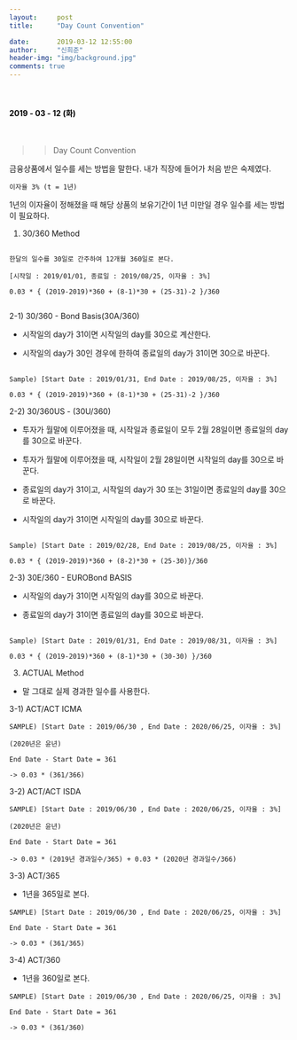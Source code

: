 ```yaml
---
layout:     post
title:      "Day Count Convention"

date:       2019-03-12 12:55:00
author:     "신희준"
header-img: "img/background.jpg"
comments: true
---
```


<head>
 <meta property="og:type" content="DayCount">
 <meta property="og:title" content="DayCount">
 <meta property="og:description" content="DayCount">
 <meta property="og:url" content="http://shj7242.github.io/2018/03/12/DayCount/">

 <meta name="twitter:card" content="DayCount">
  <meta name="twitter:title" content="DayCount">
  <meta name="twitter:description" content="DayCount">
  <meta name="FACEBOOK:domain" content="http://shj7242.github.io/2018/03/12/DayCount/">
  <meta name="facebook:card" content="DayCount">
   <meta name="facebook:title" content="DayCount">
   <meta name="facebook:description" content="DayCount">
   <meta name="facebook:domain" content="http://shj7242.github.io/2019/03/12/DayCount/">


 </head>

<br>
<H4 style ="font-weight:bold; color:black;"> </H4>

<H4 style ="font-weight:bold; color : black">2019 - 03 - 12 (화)</H4>
<br>

>> Day Count Convention

금융상품에서 일수를 세는 방법을 말한다. 내가 직장에 들어가 처음 받은 숙제였다.



~~~
이자율 3% (t = 1년) 
~~~

1년의 이자율이 정해졌을 때 해당 상품의 보유기간이 1년 미만일 경우 일수를 세는 방법이 필요하다.


1) 30/360 Method

~~~

한달의 일수를 30일로 간주하여 12개월 360일로 본다. 

[시작일 : 2019/01/01, 종료일 : 2019/08/25, 이자율 : 3%]

0.03 * { (2019-2019)*360 + (8-1)*30 + (25-31)-2 }/360
 
~~~


2-1) 30/360 - Bond Basis(30A/360) 

* 시작일의 day가 31이면 시작일의 day를 30으로 계산한다.

* 시작일의 day가 30인 경우에 한하여 종료일의 day가 31이면 30으로 바꾼다.


~~~

Sample) [Start Date : 2019/01/31, End Date : 2019/08/25, 이자율 : 3%] 

0.03 * { (2019-2019)*360 + (8-1)*30 + (25-31)-2 }/360

~~~

2-2) 30/360US - (30U/360) 

* 투자가 월말에 이루어졌을 때, 시작일과 종료일이 모두 2월 28일이면 종료일의 day를 30으로 바꾼다.

* 투자가 월말에 이루어졌을 때, 시작일이 2월 28일이면 시작일의 day를 30으로 바꾼다.

* 종료일의 day가 31이고, 시작일의 day가 30 또는 31일이면 종료일의 day를 30으로 바꾼다.

* 시작일의 day가 31이면 시작일의 day를 30으로 바꾼다.

~~~

Sample) [Start Date : 2019/02/28, End Date : 2019/08/25, 이자율 : 3%] 

0.03 * { (2019-2019)*360 + (8-2)*30 + (25-30)}/360

~~~

2-3) 30E/360 - EUROBond BASIS

* 시작일의 day가 31이면 시작일의 day를 30으로 바꾼다.

* 종료일의 day가 31이면 종료일의 day를 30으로 바꾼다.

~~~

Sample) [Start Date : 2019/01/31, End Date : 2019/08/31, 이자율 : 3%] 

0.03 * { (2019-2019)*360 + (8-1)*30 + (30-30) }/360

~~~

3) ACTUAL Method 

* 말 그대로 실제 경과한 일수를 사용한다.

3-1) ACT/ACT ICMA 

~~~
SAMPLE) [Start Date : 2019/06/30 , End Date : 2020/06/25, 이자율 : 3%]

(2020년은 윤년) 

End Date - Start Date = 361

-> 0.03 * (361/366)

~~~

3-2) ACT/ACT ISDA 

~~~
SAMPLE) [Start Date : 2019/06/30 , End Date : 2020/06/25, 이자율 : 3%]

(2020년은 윤년) 

End Date - Start Date = 361

-> 0.03 * (2019년 경과일수/365) + 0.03 * (2020년 경과일수/366)

~~~

3-3) ACT/365

* 1년을 365일로 본다.

~~~
SAMPLE) [Start Date : 2019/06/30 , End Date : 2020/06/25, 이자율 : 3%]

End Date - Start Date = 361

-> 0.03 * (361/365)
~~~


3-4) ACT/360

* 1년을 360일로 본다.

~~~
SAMPLE) [Start Date : 2019/06/30 , End Date : 2020/06/25, 이자율 : 3%]

End Date - Start Date = 361

-> 0.03 * (361/360)
~~~
